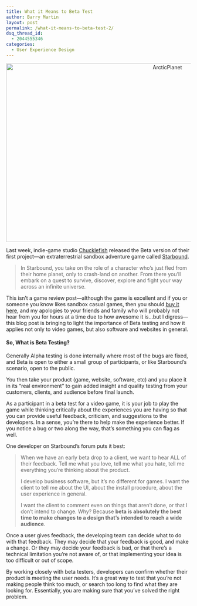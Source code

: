 ```yaml
---
title: What it Means to Beta Test
author: Barry Martin
layout: post
permalink: /what-it-means-to-beta-test-2/
dsq_thread_id:
  - 2044555346
categories:
  - User Experience Design
---
```

<p style="text-align: center;">
  <a href="http://hypenotic.com/wordpress/wp-content/uploads/2013/12/ArcticPlanet.png"><img class="aligncenter  wp-image-12139" alt="ArcticPlanet" src="http://hypenotic.com/wordpress/wp-content/uploads/2013/12/ArcticPlanet.png" width="864" height="486" /></a>
</p>

Last week, indie-game studio [Chucklefish][1] released the Beta version of their first project—an extraterrestrial sandbox adventure game called [Starbound][2].

> In Starbound, you take on the role of a character who’s just fled from their home planet, only to crash-land on another. From there you’ll embark on a quest to survive, discover, explore and fight your way across an infinite universe.

This isn&#8217;t a game review post—although the game is excellent and if you or someone you know likes sandbox casual games, then you should [buy it here][3], and my apologies to your friends and family who will probably not hear from you for hours at a time due to how awesome it is&#8230;but I digress—this blog post is bringing to light the importance of Beta testing and how it applies not only to video games, but also software and websites in general.

#### So, What is Beta Testing?

Generally Alpha testing is done internally where most of the bugs are fixed, and Beta is open to either a small group of participants, or like Starbound&#8217;s scenario, open to the public.

You then take your product (game, website, software, etc) and you place it in its &#8220;real environment&#8221; to gain added insight and quality testing from your customers, clients, and audience before final launch.

As a participant in a beta test for a video game, it is your job to play the game while thinking critically about the experiences you are having so that you can provide useful feedback, criticism, and suggestions to the developers. In a sense, you&#8217;re there to help make the experience better. If you notice a bug or two along the way, that&#8217;s something you can flag as well.

One developer on Starbound&#8217;s forum puts it best:

> When we have an early beta drop to a client, we want to hear ALL of their feedback. Tell me what you love, tell me what you hate, tell me everything you&#8217;re thinking about the product.
> 
> I develop business software, but it&#8217;s no different for games. I want the client to tell me about the UI, about the install procedure, about the user experience in general.
> 
> I want the client to comment even on things that aren&#8217;t done, or that I don&#8217;t intend to change. Why? Because **beta is absolutely the best time to make changes to a design that&#8217;s intended to reach a wide audience**.

Once a user gives feedback, the developing team can decide what to do with that feedback. They may decide that your feedback is good, and make a change. Or they may decide your feedback is bad, or that there&#8217;s a technical limitation you&#8217;re not aware of, or that implementing your idea is too difficult or out of scope.

By working closely with beta testers, developers can confirm whether their product is meeting the user needs. It&#8217;s a great way to test that you&#8217;re not making people think too much, or search too long to find what they are looking for. Essentially, you are making sure that you&#8217;ve solved the right problem.

&nbsp;

 [1]: http://www.chucklefish.org/
 [2]: http://playstarbound.com/
 [3]: http://playstarbound.com/store/